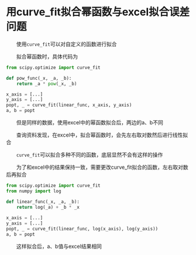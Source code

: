 # 用curve_fit拟合幂函数与excel拟合误差问题

&emsp;&emsp;使用`curve_fit`可以对自定义的函数进行拟合

&emsp;&emsp;拟合幂函数时，具体代码为

```python
from scipy.optimize import curve_fit

def pow_func(_x, _a, _b):
    return _a * pow(_x, _b)

x_axis = [...]
y_axis = [...]
popt, _ = curve_fit(linear_func, x_axis, y_axis)
a, b = popt
```

&emsp;&emsp;但是同样的数据，使用excel中的幂函数拟合后，两边的a、b不同

&emsp;&emsp;查询资料发现，在excel中，拟合幂函数时，会先左右取对数然后进行线性拟合

&emsp;&emsp;`curve_fit`可以拟合多种不同的函数，底层显然不会有这样的操作

&emsp;&emsp;为了和excel中的结果保持一致，需要更改curve_fit拟合的函数，左右取对数后再拟合

```python
from scipy.optimize import curve_fit
from numpy import log

def linear_func(_x, _a, _b):
    return log(_a) + _b * _x
  
x_axis = [...]
y_axis = [...]
popt, _ = curve_fit(linear_func, log(x_axis), log(y_axis))
a, b = popt
```

&emsp;&emsp;这样拟合后，a、b值与excel结果相同

